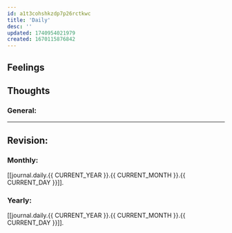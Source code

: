 ```yaml
---
id: a1t3cohshkzdp7p26rctkwc
title: 'Daily'
desc: ''
updated: 1740954021979
created: 1670115876842
---
```


## Feelings


## Thoughts
### General:


---
## Revision:
### Monthly:
[[journal.daily.{{ CURRENT_YEAR }}.{{ CURRENT_MONTH }}.{{ CURRENT_DAY }}]].


### Yearly:
[[journal.daily.{{ CURRENT_YEAR }}.{{ CURRENT_MONTH }}.{{ CURRENT_DAY }}]].


##